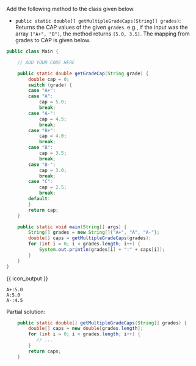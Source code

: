 <panel type="dark" header="###  <small><small>{{ icon_important }} [Key Exercise] `getMultipleGradeCaps` Method</small></small>" expanded >
<question>

Add the following method to the class given below.

* `public static double[] getMultipleGradeCaps(String[] grades)`: Returns the CAP values of the given `grades`. e.g., if the input was the array `["A+", "B"]`, the method returns `[5.0, 3.5]`. The mapping from grades to CAP is given below.

<div class="indented">

<include src="../branching/q-gradeHelper.md#capConversion" />

</div>

```java
public class Main {

    // ADD YOUR CODE HERE

    public static double getGradeCap(String grade) {
        double cap = 0;
        switch (grade) {
        case "A+":
        case "A":
            cap = 5.0;
            break;
        case "A-":
            cap = 4.5;
            break;
        case "B+":
            cap = 4.0;
            break;
        case "B":
            cap = 3.5;
            break;
        case "B-":
            cap = 3.0;
            break;
        case "C":
            cap = 2.5;
            break;
        default:
        }
        return cap;
    }

    public static void main(String[] args) {
        String[] grades = new String[]{"A+", "A", "A-"};
        double[] caps = getMultipleGradeCaps(grades);
        for (int i = 0; i < grades.length; i++) {
            System.out.println(grades[i] + ":" + caps[i]);
        }
    }
}
```
{{ icon_output }}
```
A+:5.0
A:5.0
A-:4.5
```

<div slot="hint">

Partial solution:
```java
    public static double[] getMultipleGradeCaps(String[] grades) {
        double[] caps = new double[grades.length];
        for (int i = 0; i < grades.length; i++) {
           // ...
        }
        return caps;
    }
```

</div>
</question>
</panel>
